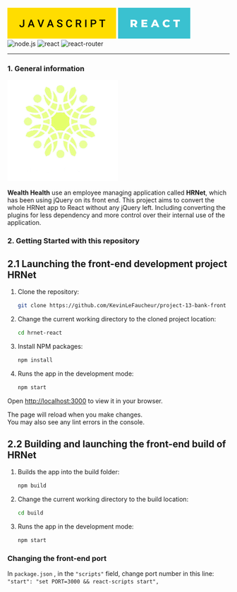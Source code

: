 ![JAVASCRIPT](/badges/javascript.svg)
![REACT](/badges/react.svg)
</br>
![node.js](https://img.shields.io/badge/node.js-v16.16.0-green?style=for-the-badge&logo=nodedotjs)
![react](https://img.shields.io/badge/react-18.2.0-18a7d6?style=for-the-badge&logo=react)
![react-router](https://img.shields.io/badge/react%20router-6.10.0-red?style=for-the-badge&logo=reactrouter)
<br>

---

### 1. General information

![Wealth Health](/badges/logo_s.png)

**Wealth Health** use an employee managing application called **HRNet**, which has been using jQuery on its front end. This project aims to convert the whole HRNet app to React without any jQuery left. Including converting the plugins for less dependency and more control over their internal use of the application.


### 2. Getting Started with this repository

## 2.1 Launching the front-end development project HRNet

1. Clone the repository:

   ```sh
   git clone https://github.com/KevinLeFaucheur/project-13-bank-front
   ```

2. Change the current working directory to the cloned project location:

   ```sh
   cd hrnet-react
   ```

3. Install NPM packages:
   ```sh
   npm install
   ```

4. Runs the app in the development mode:
   ```sh
   npm start
   ```

Open [http://localhost:3000](http://localhost:3000) to view it in your browser.

The page will reload when you make changes.\
You may also see any lint errors in the console.

## 2.2 Building and launching the front-end build of HRNet

1. Builds the app into the build folder:
   ```sh
   npm build
   ```

2. Change the current working directory to the build location:

   ```sh
   cd build
   ```

3. Runs the app in the development mode:
   ```sh
   npm start
   ```

### Changing the front-end port

In `package.json` , in the `"scripts"` field, change port number in this line:<br>
`"start": "set PORT=3000 && react-scripts start",`

